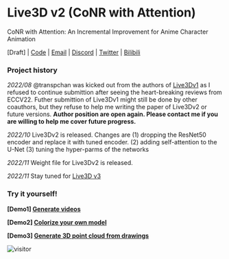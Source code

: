 # Live3D v2 (CoNR with Attention) 

CoNR with Attention: An Incremental Improvement for Anime Character Animation

[Draft] | 
[Code](https://github.com/transpchan/Live3D-v2/) |
[Email](mailto:transpchan@gmail.com) |
[Discord](https://discord.gg/Md3cykbn36) |
[Twitter](https://twitter.com/transpchan) |
[Bilibili](https://space.bilibili.com/6418569)

### Project history


<i>2022/08</i> @transpchan was kicked out from the authors of  [Live3Dv1](https://github.com/transpchan/Live3D) as I refused to continue submittion after seeing the heart-breaking reviews from ECCV22. Futher submittion of Live3Dv1 might still be done by other coauthors, but they refuse to help me writing the paper of Live3Dv2 or future versions. **Author position are open again. Please contact me if you are willing to help me cover future progress.**

<i>2022/10</i> Live3Dv2 is released. Changes are (1) dropping the ResNet50 encoder and replace it with tuned encoder. (2) adding self-attention to the U-Net (3) tuning the hyper-parms of the networks

<i>2022/11</i> Weight file for Live3Dv2 is released. 

<i>2022/11</i> Stay tuned for [Live3D v3](https://github.com/transpchan/Live3D-v3)
### Try it yourself!


**[Demo1] [Generate videos](https://transpchan.github.io/live3d/#demo1)**

**[Demo2] [Colorize your own model](https://transpchan.github.io/live3d/#demo2)**

**[Demo3] [Generate 3D point cloud from drawings](https://transpchan.github.io/live3d/#demo3)**


![visitor](https://count.getloli.com/get/@live3d?theme=gelbooru)
